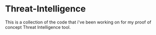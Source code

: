 # Threat-Intelligence
This is a collection of the code that i've been working on for my proof of concept Threat Intelligence tool.
